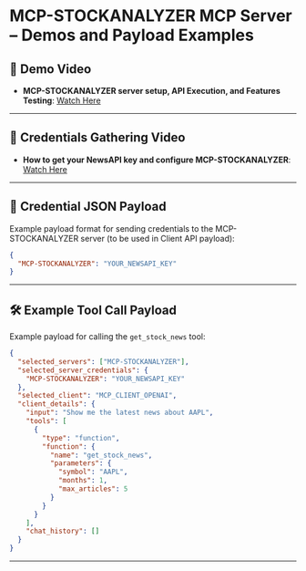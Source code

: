 # MCP-STOCKANALYZER MCP Server – Demos and Payload Examples

## 🎥 Demo Video
- **MCP-STOCKANALYZER server setup, API Execution, and Features Testing**: [Watch Here](https://drive.google.com/file/d/1W54IUuQdH26UNR2E7oSe0aSP_qgbShYO/view?usp=sharing)

---

## 🎥 Credentials Gathering Video
- **How to get your NewsAPI key and configure MCP-STOCKANALYZER**: [Watch Here](https://drive.google.com/file/d/1l9juZIlgJ71dJdfLT-qFlmit2cnZkWuK/view?usp=sharing)

---

## 🔐 Credential JSON Payload
Example payload format for sending credentials to the MCP-STOCKANALYZER server (to be used in Client API payload):
```json
{
  "MCP-STOCKANALYZER": "YOUR_NEWSAPI_KEY"
}
```

---

## 🛠️ Example Tool Call Payload
Example payload for calling the `get_stock_news` tool:
```json
{
  "selected_servers": ["MCP-STOCKANALYZER"],
  "selected_server_credentials": {
    "MCP-STOCKANALYZER": "YOUR_NEWSAPI_KEY"
  },
  "selected_client": "MCP_CLIENT_OPENAI",
  "client_details": {
    "input": "Show me the latest news about AAPL",
    "tools": [
      {
        "type": "function",
        "function": {
          "name": "get_stock_news",
          "parameters": {
            "symbol": "AAPL",
            "months": 1,
            "max_articles": 5
          }
        }
      }
    ],
    "chat_history": []
  }
}
```

--- 